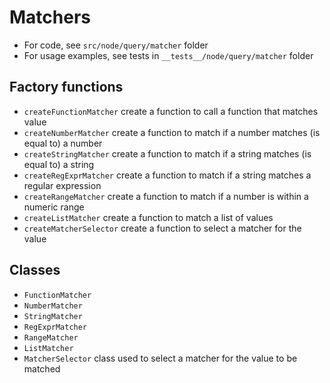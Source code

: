 # Matchers

* For code, see `src/node/query/matcher` folder
* For usage examples, see tests in `__tests__/node/query/matcher` folder

## Factory functions

* `createFunctionMatcher` create a function to call a function that matches value
* `createNumberMatcher` create a function to match if a number matches (is equal to) a number
* `createStringMatcher` create a function to match if a string matches (is equal to) a string
* `createRegExprMatcher` create a function to match if a string matches a regular expression
* `createRangeMatcher` create a function to match if a number is within a numeric range
* `createListMatcher` create a function to match a list of values
* `createMatcherSelector` create a function to select a matcher for the value

## Classes

* `FunctionMatcher`
* `NumberMatcher`
* `StringMatcher`
* `RegExprMatcher`
* `RangeMatcher`
* `ListMatcher`
* `MatcherSelector` class used to select a matcher for the value to be matched
